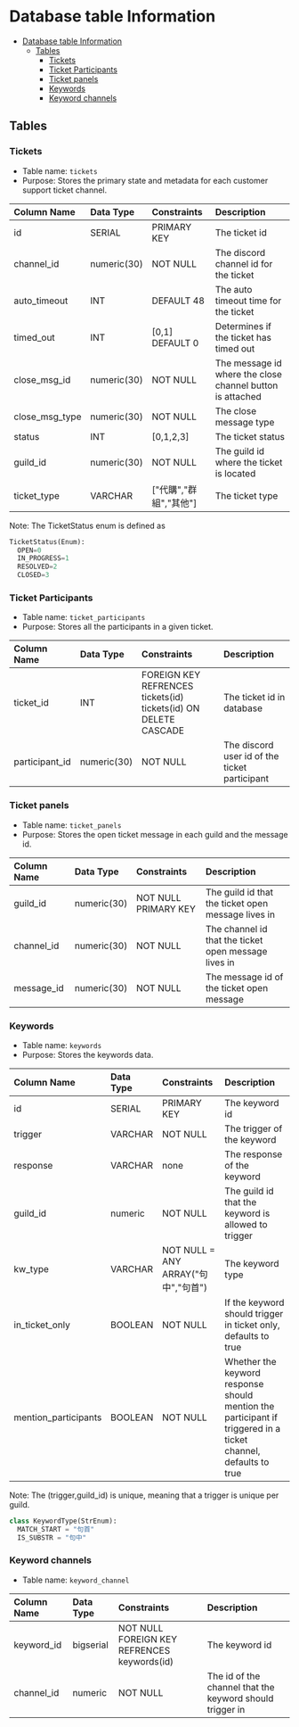 # Database table Information

<!--toc:start-->
- [Database table Information](#database-table-information)
  - [Tables](#tables)
    - [Tickets](#tickets)
    - [Ticket Participants](#ticket-participants)
    - [Ticket panels](#ticket-panels)
    - [Keywords](#keywords)
    - [Keyword channels](#keyword-channels)
<!--toc:end-->

## Tables

### Tickets

- Table name: `tickets`
- Purpose: Stores the primary state and metadata for each customer support ticket channel.

| Column Name    | Data Type   | Constraints              | Description                                               |
|:---------------|:------------|:-------------------------|:----------------------------------------------------------|
| id             | SERIAL      | PRIMARY KEY              | The ticket id                                             |
| channel_id     | numeric(30) | NOT NULL                 | The discord channel id for the ticket                     |
| auto_timeout   | INT         | DEFAULT 48               | The auto timeout time for the ticket                      |
| timed_out      | INT         | \[0,1\] DEFAULT 0        | Determines if the ticket has timed out                    |
| close_msg_id   | numeric(30) | NOT NULL                 | The message id where the close channel button is attached |
| close_msg_type | numeric(30) | NOT NULL                 | The close message type                                    |
| status         | INT         | \[0,1,2,3\]              | The ticket status                                         |
| guild_id       | numeric(30) | NOT NULL                 | The guild id where the ticket is located                  |
| ticket_type    | VARCHAR     | \["代購","群組","其他"\] | The ticket type                                           |

Note: The TicketStatus enum is defined as

```python
TicketStatus(Enum):
  OPEN=0
  IN_PROGRESS=1
  RESOLVED=2
  CLOSED=3
```

### Ticket Participants

- Table name: `ticket_participants`
- Purpose: Stores all the participants in a given ticket.

| Column Name    | Data Type   | Constraints                                                     | Description                                   |
|:---------------|:------------|:----------------------------------------------------------------|:----------------------------------------------|
| ticket_id      | INT         | FOREIGN KEY REFRENCES tickets(id) tickets(id) ON DELETE CASCADE | The ticket id in database                     |
| participant_id | numeric(30) | NOT NULL                                                        | The discord user id of the ticket participant |

### Ticket panels

- Table name: `ticket_panels`
- Purpose: Stores the open ticket message in each guild and the message id.

| Column Name | Data Type   | Constraints          | Description                                          |
|:------------|:------------|:---------------------|:-----------------------------------------------------|
| guild_id    | numeric(30) | NOT NULL PRIMARY KEY | The guild id that the ticket open message lives in   |
| channel_id  | numeric(30) | NOT NULL             | The channel id that the ticket open message lives in |
| message_id  | numeric(30) | NOT NULL             | The message id of the ticket open message            |

### Keywords

- Table name: `keywords`
- Purpose: Stores the keywords data.

| Column Name          | Data Type | Constraints                         | Description                                                                                                    |
|:---------------------|:----------|:------------------------------------|:---------------------------------------------------------------------------------------------------------------|
| id                   | SERIAL    | PRIMARY KEY                         | The keyword id                                                                                                 |
| trigger              | VARCHAR   | NOT NULL                            | The trigger of the keyword                                                                                     |
| response             | VARCHAR   | none                                | The response of the keyword                                                                                    |
| guild_id             | numeric   | NOT NULL                            | The guild id that the keyword is allowed to trigger                                                            |
| kw_type              | VARCHAR   | NOT NULL = ANY ARRAY("句中","句首") | The keyword type                                                                                               |
| in_ticket_only       | BOOLEAN   | NOT NULL                            | If the keyword should trigger in ticket only, defaults to true                                                 |
| mention_participants | BOOLEAN   | NOT NULL                            | Whether the keyword response should mention the participant if triggered in a ticket channel, defaults to true |

Note: The (trigger,guild_id) is unique, meaning that a trigger is unique per guild.

```python
class KeywordType(StrEnum):
  MATCH_START = "句首"
  IS_SUBSTR = "句中"
```

### Keyword channels

- Table name: `keyword_channel`

| Column Name | Data Type | Constraints                                 | Description                                              |
|:------------|:----------|:--------------------------------------------|:---------------------------------------------------------|
| keyword_id  | bigserial | NOT NULL FOREIGN KEY REFRENCES keywords(id) | The keyword id                                           |
| channel_id  | numeric   | NOT NULL                                    | The id of the channel that the keyword should trigger in |
